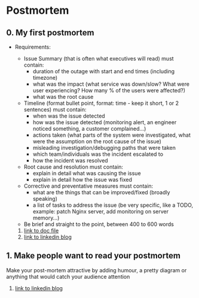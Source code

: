 # Postmortem

## 0. My first postmortem
- Requirements:
  - Issue Summary (that is often what executives will read) must contain:
    - duration of the outage with start and end times (including timezone)
    - what was the impact (what service was down/slow? What were user experiencing? How many % of the users were affected?)
    - what was the root cause
  - Timeline (format bullet point, format: time - keep it short, 1 or 2 sentences) must contain:
    - when was the issue detected
    - how was the issue detected (monitoring alert, an engineer noticed something, a customer complained…)
    - actions taken (what parts of the system were investigated, what were the assumption on the root cause of the issue)
    - misleading investigation/debugging paths that were taken
    - which team/individuals was the incident escalated to
    - how the incident was resolved
  - Root cause and resolution must contain:
    - explain in detail what was causing the issue
    - explain in detail how the issue was fixed
  - Corrective and preventative measures must contain:
    - what are the things that can be improved/fixed (broadly speaking)
    - a list of tasks to address the issue (be very specific, like a TODO, example: patch Nginx server, add monitoring on server memory…)
  - Be brief and straight to the point, between 400 to 600 words

  1. [link to doc file](https://docs.google.com/document/d/1qtiS289zmvi5CYd5dKx7Gu5bfMbq2dpJ5Be36Sf2QJk/edit?usp=drivesdk)
  2. [link to linkedin blog](https://www.linkedin.com/pulse/postmortem-anthony-amansowomhan-4dgxf)

## 1. Make people want to read your postmortem
Make your post-mortem attractive by adding humour, a pretty diagram or
anything that would catch your audience attention
  1. [link to linkedin blog](https://www.linkedin.com/pulse/postmortem-report-i-need-break-anthony-amansowomhan-gjupf/)
